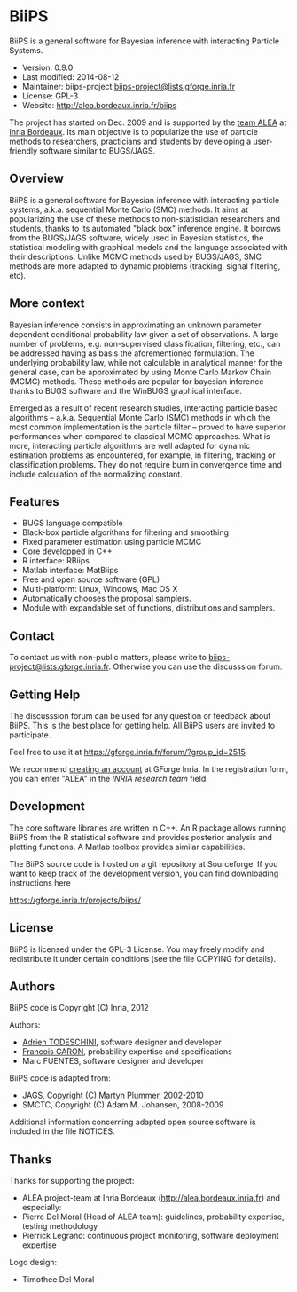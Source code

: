 BiiPS
=============================================================================
BiiPS is a general software for Bayesian inference with interacting Particle Systems.

- Version:       0.9.0
- Last modified: 2014-08-12
- Maintainer:    biips-project <biips-project@lists.gforge.inria.fr>
- License:       GPL-3
- Website:       http://alea.bordeaux.inria.fr/biips

The project has started on Dec. 2009 and is supported by the [team ALEA](http://alea.bordeaux.inria.fr/) at [Inria Bordeaux](http://www.inria.fr/centre/bordeaux).
Its main objective is to popularize the use of particle methods to researchers, practicians and students by developing a user-friendly software similar to BUGS/JAGS.

Overview
-----------------------------------------------------------------------------
 BiiPS is a general software for Bayesian inference with interacting particle systems, a.k.a. sequential Monte Carlo (SMC) methods.
 It aims at popularizing the use of these methods to non-statistician researchers and students, thanks to its automated "black box" inference engine.
 It borrows from the BUGS/JAGS software, widely used in Bayesian statistics, the statistical modeling with graphical models and the language associated with their descriptions.
 Unlike MCMC methods used by BUGS/JAGS, SMC methods are more adapted to dynamic problems (tracking, signal filtering, etc).

More context
-----------------------------------------------------------------------------
Bayesian inference consists in approximating an unknown parameter dependent conditional probability law given a set of observations. A large number of problems, e.g. non-supervised classification, filtering, etc., can be addressed having as basis the aforementioned formulation. The underlying probability law, while not calculable in analytical manner for the general case, can be approximated by using Monte Carlo Markov Chain (MCMC) methods. These methods are popular for bayesian inference thanks to BUGS software and the WinBUGS graphical interface.

Emerged as a result of recent research studies, interacting particle based algorithms – a.k.a. Sequential Monte Carlo (SMC) methods in which the most common implementation is the particle filter – proved to have superior performances when compared to classical MCMC approaches. What is more, interacting particle algorithms are well adapted for dynamic estimation problems as encountered, for example, in filtering, tracking or classification problems. They do not require burn in convergence time and include calculation of the normalizing constant.

Features
-----------------------------------------------------------------------------
- BUGS language compatible
- Black-box particle algorithms for filtering and smoothing
- Fixed parameter estimation using particle MCMC
- Core developped in C++
- R interface: RBiips
- Matlab interface: MatBiips
- Free and open source software (GPL)
- Multi-platform: Linux, Windows, Mac OS X
- Automatically chooses the proposal samplers.
- Module with expandable set of functions, distributions and samplers.

Contact
-----------------------------------------------------------------------------
To contact us with non-public matters, please write to <biips-project@lists.gforge.inria.fr>.
Otherwise you can use the discusssion forum.

Getting Help
----------------------------------------------------------------------------- 
The discusssion forum can be used for any question or feedback about BiiPS.
This is the best place for getting help. All BiiPS users are invited to participate.

Feel free to use it at https://gforge.inria.fr/forum/?group_id=2515

We recommend [creating an account](https://gforge.inria.fr/account/register.php) at GForge Inria.
In the registration form, you can enter "ALEA" in the *INRIA research team* field.

Development
----------------------------------------------------------------------------- 
The core software libraries are written in C++.
An R package allows running BiiPS from the R statistical software and provides posterior analysis and plotting functions.
A Matlab toolbox provides similar capabilities.

The BiiPS source code is hosted on a git repository at Sourceforge. If you want to keep track of the development version, you can find downloading instructions here

  https://gforge.inria.fr/projects/biips/

License
----------------------------------------------------------------------------- 
BiiPS is licensed under the GPL-3 License. You may freely modify and redistribute it under certain conditions (see the file COPYING for details).

Authors
-----------------------------------------------------------------------------
BiiPS code is Copyright (C) Inria, 2012 

Authors:
- [Adrien TODESCHINI](https://sites.google.com/site/adrientodeschini/), software designer and developer
- [Francois CARON](http://www.stats.ox.ac.uk/~caron/), probability expertise and specifications
- Marc FUENTES, software designer and developer

BiiPS code is adapted from:
- JAGS, Copyright (C) Martyn Plummer, 2002-2010
- SMCTC, Copyright (C) Adam M. Johansen, 2008-2009
  
Additional information concerning adapted open source software
is included in the file NOTICES.

Thanks
-----------------------------------------------------------------------------
Thanks for supporting the project:
- ALEA project-team at Inria Bordeaux (http://alea.bordeaux.inria.fr)
and especially:
- Pierre Del Moral (Head of ALEA team): guidelines, probability expertise, testing methodology
- Pierrick Legrand: continuous project monitoring, software deployment expertise

Logo design:
- Timothee Del Moral
